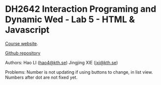 DH2642 Interaction Programing and Dynamic Wed - Lab 5 - HTML & Javascript
=================================================

[Course website](https://www.kth.se/social/course/DH2641).

[Github repository](https://github.com/chnhaoli/DH2642_DinnerPlanner_Lab5)

Authors:
	Hao LI (hao4@kth.se)
	Jingjing XIE (jxi@kth.se)

Problems:
	Number is not updating if using buttons to change, in list view.
	Numbers after dot are not fixed yet.
